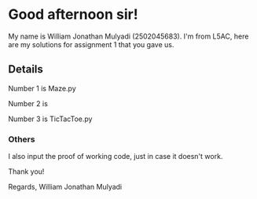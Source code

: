 # Good afternoon sir!

My name is William Jonathan Mulyadi (2502045683). I'm from L5AC, here are my solutions for assignment 1 that you gave us.

## Details
Number 1 is Maze.py

Number 2 is

Number 3 is TicTacToe.py


### Others
I also input the proof of working code, just in case it doesn't work.

Thank you!

Regards, 
William Jonathan Mulyadi
